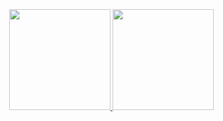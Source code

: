 <div align="center">
  <a href="https://github.com/halleypuns">
  <img height="180em" src="https://github-readme-stats.vercel.app/api?username=halleypuns&show_icons=true&theme=dracula&include_all_commits=true&count_private=true"/>
  <img height="180em" src="https://github-readme-stats.vercel.app/api/top-langs/?username=halleypuns&layout=compact&langs_count=7&theme=dracula"/>
</div>
